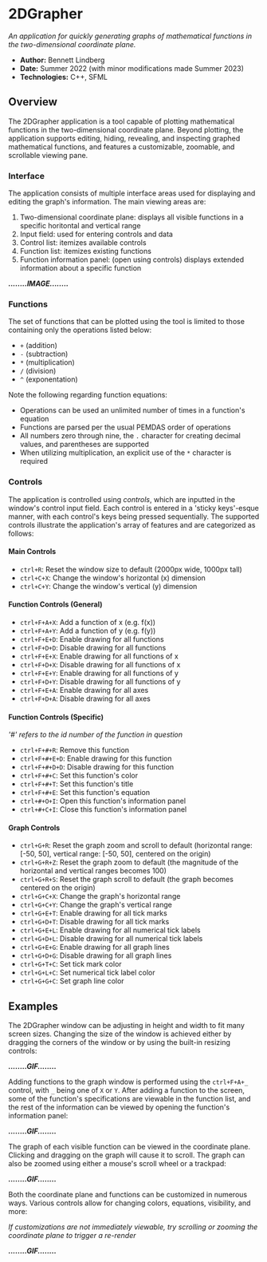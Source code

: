 # 2DGrapher
*An application for quickly generating graphs of mathematical functions in the two-dimensional coordinate plane.*

- **Author:** Bennett Lindberg
- **Date:** Summer 2022 (with minor modifications made Summer 2023)
- **Technologies:** C++, SFML

## Overview

The 2DGrapher application is a tool capable of plotting mathematical functions in the two-dimensional coordinate plane. 
Beyond plotting, the application supports editing, hiding, revealing, and inspecting graphed mathematical functions, and
features a customizable, zoomable, and scrollable viewing pane.

### Interface

The application consists of multiple interface areas used for displaying and editing the graph's information. The main viewing areas are:
1. Two-dimensional coordinate plane: displays all visible functions in a specific horitontal and vertical range
2. Input field: used for entering controls and data
3. Control list: itemizes available controls
4. Function list: itemizes existing functions
5. Function information panel: (open using controls) displays extended information about a specific function

***........IMAGE........***

### Functions

The set of functions that can be plotted using the tool is limited to those containing only the operations listed below:
- `+` (addition)
- `-` (subtraction)
- `*` (multiplication)
- `/` (division)
- `^` (exponentation)

Note the following regarding function equations:
- Operations can be used an unlimited number of times in a function's equation
- Functions are parsed per the usual PEMDAS order of operations
- All numbers zero through nine, the `.` character for creating decimal values, and parentheses are supported
- When utilizing multiplication, an explicit use of the `*` character is required

### Controls

The application is controlled using *controls*, which are inputted in the window's control input field. 
Each control is entered in a 'sticky keys'-esque manner, with each control's keys being pressed sequentially.
The supported controls illustrate the application's array of features and are categorized as follows:

#### Main Controls
- `ctrl+R`: Reset the window size to default (2000px wide, 1000px tall)
- `ctrl+C+X`: Change the window's horizontal (x) dimension
- `ctrl+C+Y`: Change the window's vertical (y) dimension

#### Function Controls (General)
- `ctrl+F+A+X`: Add a function of x (e.g. f(x))
- `ctrl+F+A+Y`: Add a function of y (e.g. f(y))
- `ctrl+F+E+D`: Enable drawing for all functions
- `ctrl+F+D+D`: Disable drawing for all functions
- `ctrl+F+E+X`: Enable drawing for all functions of x
- `ctrl+F+D+X`: Disable drawing for all functions of x
- `ctrl+F+E+Y`: Enable drawing for all functions of y
- `ctrl+F+D+Y`: Disable drawing for all functions of y
- `ctrl+F+E+A`: Enable drawing for all axes
- `ctrl+F+D+A`: Disable drawing for all axes

#### Function Controls (Specific)
*'#' refers to the id number of the function in question*
- `ctrl+F+#+R`: Remove this function
- `ctrl+F+#+E+D`: Enable drawing for this function
- `ctrl+F+#+D+D`: Disable drawing for this function
- `ctrl+F+#+C`: Set this function's color
- `ctrl+F+#+T`: Set this function's title
- `ctrl+F+#+E`: Set this function's equation
- `ctrl+#+O+I`: Open this function's information panel
- `ctrl+#+C+I`: Close this function's information panel

#### Graph Controls
- `ctrl+G+R`: Reset the graph zoom and scroll to default (horizontal range: \[-50, 50\], vertical range: \[-50, 50\], centered on the origin)
- `ctrl+G+R+Z`: Reset the graph zoom to default (the magnitude of the horizontal and vertical ranges becomes 100)
- `ctrl+G+R+S`: Reset the graph scroll to default (the graph becomes centered on the origin)
- `ctrl+G+C+X`: Change the graph's horizontal range
- `ctrl+G+C+Y`: Change the graph's vertical range
- `ctrl+G+E+T`: Enable drawing for all tick marks
- `ctrl+G+D+T`: Disable drawing for all tick marks
- `ctrl+G+E+L`: Enable drawing for all numerical tick labels
- `ctrl+G+D+L`: Disable drawing for all numerical tick labels
- `ctrl+G+E+G`: Enable drawing for all graph lines
- `ctrl+G+D+G`: Disable drawing for all graph lines
- `ctrl+G+T+C`: Set tick mark color
- `ctrl+G+L+C`: Set numerical tick label color
- `ctrl+G+G+C`: Set graph line color

## Examples

The 2DGrapher window can be adjusting in height and width to fit many screen sizes. Changing the size of the window is achieved either by dragging the corners of the window or by using the built-in resizing controls:

***........GIF........***

Adding functions to the graph window is performed using the `ctrl+F+A+_` control, with `_` being one of `X` or `Y`. After adding a function to the screen, some of the function's specifications are viewable in the function list, and the rest of the information can be viewed by opening the function's information panel:

***........GIF........***

The graph of each visible function can be viewed in the coordinate plane. Clicking and dragging on the graph will cause it to scroll. The graph can also be zoomed using either a mouse's scroll wheel or a trackpad:

***........GIF........***

Both the coordinate plane and functions can be customized in numerous ways. Various controls allow for changing colors, equations, visibility, and more:

*If customizations are not immediately viewable, try scrolling or zooming the coordinate plane to trigger a re-render*

***........GIF........***
